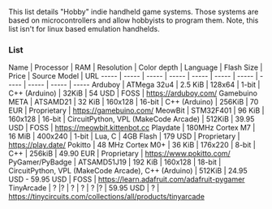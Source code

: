 This list details "Hobby" indie handheld game systems. Those systems are based on microcontrollers and allow hobbyists to program them. Note, this list isn't for linux based emulation handhelds. 

### List
Name | Processor | RAM | Resolution | Color depth | Language | Flash Size | Price     | Source Model | URL
----- | ----- | ----- | ----- | ----- | ----- | ----- | ----- | ----- | ----- | -----
Arduboy | ATMega 32u4 | 2.5 KiB | 128x64 | 1-bit | C++ (Arduino) | 32KiB | 54 USD | FOSS | https://arduboy.com/
Gamebuino META | ATSAMD21 | 32 KiB | 160x128    | 16-bit      | C++ (Arduino) | 256KiB      | 70 EUR | Proprietary | https://gamebuino.com/
MeowBit  | STM32F401    |   96 KiB    | 160x128    | 16-bit      | CircuitPython, VPL (MakeCode Arcade)   | 512KiB      | 39.95  USD    | FOSS  |  https://meowbit.kittenbot.cc
Playdate        | 180MHz Cortex M7 | 16 MiB | 400x240    | 1-bit       | Lua, C                                              | 4GB Flash  | 179 USD            |  Proprietary  | https://play.date/
Pokitto | 48 MHz Cortex M0+ | 36 KiB | 176x220 | 8-bit | C++ | 256kiB      | 49.90 EUR | Proprietary | https://www.pokitto.com/
PyGamer/PyBadge | ATSAMD51J19  |  192 KiB   | 160x128    | 18-bit      | CircuitPython, VPL (MakeCode Arcade), C++ (Arduino) | 512KiB      | 24.95 USD - 59.95 USD | FOSS         | https://learn.adafruit.com/adafruit-pygamer
TinyArcade  | ? |?    | ?    | ?    | ? |?    | 59.95  USD    | ? | https://tinycircuits.com/collections/all/products/tinyarcade

